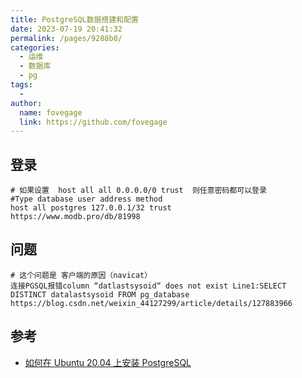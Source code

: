 ```yaml
---
title: PostgreSQL数据搭建和配置
date: 2023-07-19 20:41:32
permalink: /pages/9288b0/
categories:
  - 运维
  - 数据库
  - pg
tags:
  - 
author: 
  name: fovegage
  link: https://github.com/fovegage
---
```

## 登录

```
# 如果设置  host all all 0.0.0.0/0 trust  则任意密码都可以登录
#Type database user address method 
host all postgres 127.0.0.1/32 trust
https://www.modb.pro/db/81998
```

## 问题

```
# 这个问题是 客户端的原因（navicat）
连接PGSQL报错column “datlastsysoid“ does not exist Line1:SELECT DISTINCT datalastsysoid FROM pg_database
https://blog.csdn.net/weixin_44127299/article/details/127883966
```

## 参考

- [如何在 Ubuntu 20.04 上安装 PostgreSQL](https://zhuanlan.zhihu.com/p/143156636)